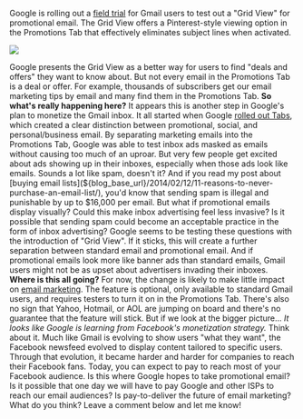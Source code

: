 Google is rolling out a [field
trial](http://gmailblog.blogspot.com/2014/03/a-new-more-visual-way-to-view-your.html)
for Gmail users to test out a "Grid View" for promotional email. The
Grid View offers a Pinterest-style viewing option in the Promotions Tab
that effectively eliminates subject lines when activated.

![](${blog_base_url}/images/2014/03/gmailgridview.png)

Google presents the Grid View as a better way for users to find "deals
and offers" they want to know about. But not every email in the
Promotions Tab is a deal or offer. For example, thousands of subscribers
get our email marketing tips by email
and many find them in the Promotions Tab. **So what's really happening
here?** It appears this is another step in Google's plan to monetize the
Gmail inbox. It all started when Google [rolled out
Tabs](${blog_base_url}/2013/08/20/gmail-tabs-trick-under-sleeve/),
which created a clear distinction between promotional, social, and
personal/business email. By separating marketing emails into the
Promotions Tab, Google was able to test inbox ads masked as emails
without causing too much of an uproar. But very few people get excited
about ads showing up in their inboxes, especially when those ads look
like emails. Sounds a lot like spam, doesn't it? And if you read my post
about [buying email
lists](${blog_base_url}/2014/02/12/11-reasons-to-never-purchase-an-email-list/),
you'd know that sending spam is illegal and punishable by up to $16,000
per email. But what if promotional emails display visually? Could this
make inbox advertising feel less invasive? Is it possible that sending
spam could become an acceptable practice in the form of inbox
advertising? Google seems to be testing these questions with the
introduction of "Grid View". If it sticks, this will create a further
separation between standard email and promotional email. And if
promotional emails look more like banner ads than standard emails, Gmail
users might not be as upset about advertisers invading their inboxes.
**Where is this all going?** For now, the change is likely to make
little impact on [email marketing](http://expresspigeon.com). The
feature is optional, only available to standard Gmail users, and
requires testers to turn it on in the Promotions Tab. There's also no
sign that Yahoo, Hotmail, or AOL are jumping on board and there's no
guarantee that the feature will stick. But if we look at the bigger
picture... *It looks like Google is learning from Facebook's
monetization strategy.* Think about it. Much like Gmail is evolving to
show users "what they want", the Facebook newsfeed evolved to display
content tailored to specific users. Through that evolution, it became
harder and harder for companies to reach their Facebook fans. Today, you
can expect to pay to reach most of your Facebook audience. Is this where
Google hopes to take promotional email? Is it possible that one day we
will have to pay Google and other ISPs to reach our email audiences? Is
pay-to-deliver the future of email marketing? What do you think? Leave a
comment below and let me know!
